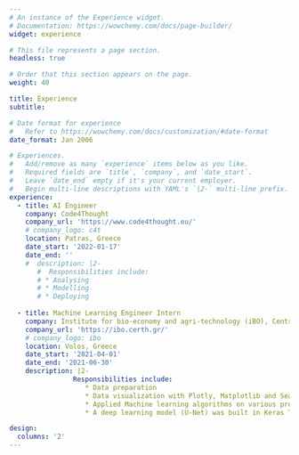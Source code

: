 ```yaml
---
# An instance of the Experience widget.
# Documentation: https://wowchemy.com/docs/page-builder/
widget: experience

# This file represents a page section.
headless: true

# Order that this section appears on the page.
weight: 40

title: Experience
subtitle:

# Date format for experience
#   Refer to https://wowchemy.com/docs/customization/#date-format
date_format: Jan 2006

# Experiences.
#   Add/remove as many `experience` items below as you like.
#   Required fields are `title`, `company`, and `date_start`.
#   Leave `date_end` empty if it's your current employer.
#   Begin multi-line descriptions with YAML's `|2-` multi-line prefix.
experience:
  - title: AI Engineer
    company: Code4Thought
    company_url: 'https://www.code4thought.eu/'
    # company_logo: c4t 
    location: Patras, Greece
    date_start: '2022-01-17'
    date_end: ''
    #  description: |2-
       #  Responsibilities include:        
       # * Analysing
       # * Modelling
       # * Deploying
        
  - title: Machine Learning Engineer Intern
    company: Institute for bio-economy and agri-technology (iBO), Centre for research and technology – Hellas (CERTH)
    company_url: 'https://ibo.certh.gr/'
    # company_logo: ibo
    location: Volos, Greece
    date_start: '2021-04-01'
    date_end: '2021-06-30'
    description: |2-
                Responsibilities include:
                   * Data preparation
                   * Data visualization with Plotly, Matplotlib and Seaborn libraries
                   * Applied Machine learning algorithms on various problems. More specifically, unsupervised learning (Self Organizing Maps and Gaussian Mixture Models) and supervised learning algorithms (Random Forest, SVM, Xgboost, ADA, Logistic Regression, KNN, CART).
                   * A deep learning model (U-Net) was built in Keras Tensorflow for a semantic image segmentation task.

design:
  columns: '2'
---
```

